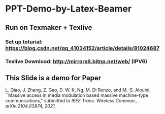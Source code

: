 # PPT-Demo-by-Latex-Beamer

## Run on Texmaker + Texlive

### Set up toturial: https://blog.csdn.net/qq_41034152/article/details/81024687

### Texlive Download: http://mirrors6.bitnp.net/web/ (IPV6)

## This Slide is a demo for Paper 

L. Qiao, J. Zhang, Z. Gao, D. W. K. Ng, M. Di Renzo, and M.-S. Alouini, ``Massive access in media modulation based massive machine-type communications," submitted to <i> IEEE Trans. Wireless Commun.,<i> arXiv:2104.03874, 2021.
